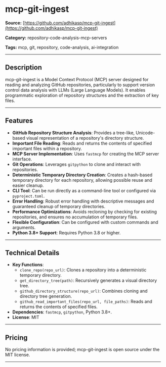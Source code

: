 # mcp-git-ingest

**Source:** [https://github.com/adhikasp/mcp-git-ingest](https://github.com/adhikasp/mcp-git-ingest)

**Category:** repository-code-analysis-mcp-servers

**Tags:** mcp, git, repository, code-analysis, ai-integration

---

## Description

mcp-git-ingest is a Model Context Protocol (MCP) server designed for reading and analyzing GitHub repositories, particularly to support version control data analysis with LLMs (Large Language Models). It enables programmatic exploration of repository structures and the extraction of key files.

---

## Features

- **GitHub Repository Structure Analysis**: Provides a tree-like, Unicode-based visual representation of a repository's directory structure.
- **Important File Reading**: Reads and returns the contents of specified important files within a repository.
- **MCP Server Implementation**: Uses `fastmcp` for creating the MCP server interface.
- **Git Operations**: Leverages `gitpython` to clone and interact with repositories.
- **Deterministic Temporary Directory Creation**: Creates a hash-based temporary directory for each repository, allowing possible reuse and easier cleanup.
- **CLI Tool**: Can be run directly as a command-line tool or configured via `pyproject.toml`.
- **Error Handling**: Robust error handling with descriptive messages and guaranteed cleanup of temporary directories.
- **Performance Optimizations**: Avoids recloning by checking for existing repositories, and ensures no accumulation of temporary files.
- **Flexible Configuration**: Can be configured with custom commands and arguments.
- **Python 3.8+ Support**: Requires Python 3.8 or higher.

---

## Technical Details

- **Key Functions**:
  - `clone_repo(repo_url)`: Clones a repository into a deterministic temporary directory.
  - `get_directory_tree(path)`: Recursively generates a visual directory tree.
  - `github_directory_structure(repo_url)`: Combines cloning and directory tree generation.
  - `github_read_important_files(repo_url, file_paths)`: Reads and returns the contents of specified files.
- **Dependencies**: `fastmcp`, `gitpython`, Python 3.8+.
- **License**: MIT

---

## Pricing

No pricing information is provided; mcp-git-ingest is open source under the MIT license.

---